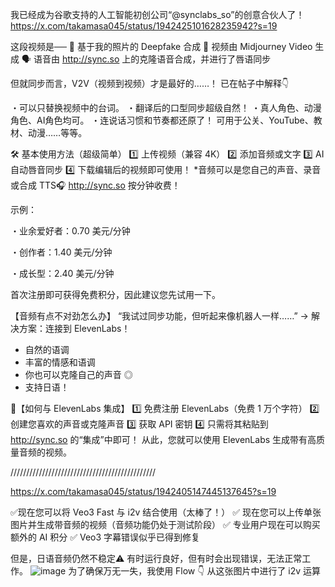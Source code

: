 
我已经成为谷歌支持的人工智能初创公司“@synclabs_so”的创意合伙人了！
https://x.com/takamasa045/status/1942425101628235942?s=19

这段视频是──
📸 基于我的照片的 Deepfake 合成
🎨 视频由 Midjourney Video 生成
🗣️ 语音由 http://sync.so 上的克隆语音合成，并进行了唇语同步

但就同步而言，V2V（视频到视频）才是最好的……！
已在帖子中解释👇

・可以只替换视频中的台词。
・翻译后的口型同步超级自然！
・真人角色、动漫角色、AI角色均可。
・连说话习惯和节奏都还原了！
可用于公关、YouTube、教材、动漫……等等。

🛠 基本使用方法（超级简单）
1️⃣ 上传视频（兼容 4K）
2️⃣ 添加音频或文字
3️⃣ AI 自动唇音同步
4️⃣ 下载编辑后的视频即可使用！
*音频可以是您自己的声音、录音或合成 TTS🎧
http://sync.so 按分钟收费！

示例：

・业余爱好者：0.70 美元/分钟

・创作者：1.40 美元/分钟

・成长型：2.40 美元/分钟

首次注册即可获得免费积分，因此建议您先试用一下。

【音频有点不对劲怎么办】
“我试过同步功能，但听起来像机器人一样……”
→ 解决方案：连接到 ElevenLabs！

- 自然的语调
- 丰富的情感和语调
- 你也可以克隆自己的声音 ◎
- 支持日语！

🔧【如何与 ElevenLabs 集成】
1️⃣ 免费注册 ElevenLabs（免费 1 万个字符）
2️⃣ 创建您喜欢的声音或克隆声音
3️⃣ 获取 API 密钥
4️⃣ 只需将其粘贴到 http://sync.so 的“集成”中即可！
从此，您就可以使用 ElevenLabs 生成带有高质量音频的视频。



//////////////////////////////////////////////

https://x.com/takamasa045/status/1942405147445137645?s=19

✅现在您可以将 Veo3 Fast 与 i2v 结合使用（太棒了！）
✅ 现在您可以上传单张图片并生成带音频的视频（音频功能仍处于测试阶段）
✅ 专业用户现在可以购买额外的 AI 积分
✅ Veo3 字幕错误似乎已得到修复

但是，日语音频仍然不稳定⚠️
有时运行良好，但有时会出现错误，无法正常工作。
![image](https://github.com/user-attachments/assets/b323653f-dcbc-4bb9-904a-8096ce308ca5)
为了确保万无一失，我使用 Flow 👇 从这张图片中进行了 i2v 运算
